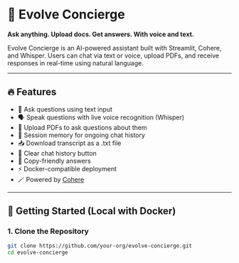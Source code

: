 # 🤖 Evolve Concierge

**Ask anything. Upload docs. Get answers. With voice and text.**

Evolve Concierge is an AI-powered assistant built with Streamlit, Cohere, and Whisper. Users can chat via text or voice, upload PDFs, and receive responses in real-time using natural language.

---

## 🔥 Features

- 💬 Ask questions using text input
- 🗣️ Speak questions with live voice recognition (Whisper)
- 📄 Upload PDFs to ask questions about them
- 🧠 Session memory for ongoing chat history
- 📥 Download transcript as a .txt file
- 🧹 Clear chat history button
- 📎 Copy-friendly answers
- ⚡ Docker-compatible deployment
- 🪄 Powered by [Cohere](https://cohere.com)

---

## 🚀 Getting Started (Local with Docker)

### 1. Clone the Repository

```bash
git clone https://github.com/your-org/evolve-concierge.git
cd evolve-concierge


